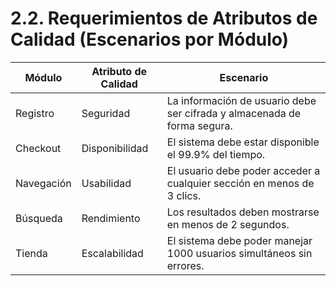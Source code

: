 # 2.2. Requerimientos de Atributos de Calidad (Escenarios por Módulo)



| Módulo     | Atributo de Calidad | Escenario                                                                 |
|------------|----------------------|---------------------------------------------------------------------------|
| Registro   | Seguridad            | La información de usuario debe ser cifrada y almacenada de forma segura. |
| Checkout   | Disponibilidad       | El sistema debe estar disponible el 99.9% del tiempo.                     |
| Navegación | Usabilidad           | El usuario debe poder acceder a cualquier sección en menos de 3 clics.   |
| Búsqueda   | Rendimiento          | Los resultados deben mostrarse en menos de 2 segundos.                    |
| Tienda     | Escalabilidad         | El sistema debe poder manejar 1000 usuarios simultáneos sin errores.     |

